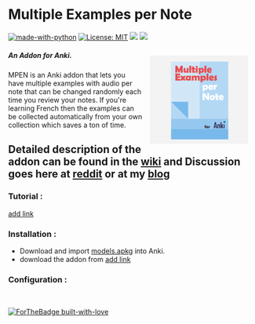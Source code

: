 # Multiple Examples per Note
[![made-with-python](https://img.shields.io/badge/Made%20with-Python-1f425f.svg)](https://www.python.org/) [![License: MIT](https://img.shields.io/badge/License-MIT-yellow.svg)](https://opensource.org/licenses/MIT)
<a title="Rate on AnkiWeb" href="add link"><img src="https://glutanimate.com/logos/ankiweb-rate.svg"></a> <a title="Buy me a coffee :)" href="https://ko-fi.com/B0B51L5RI"><img src="https://img.shields.io/badge/ko--fi-contribute-%23579ebd.svg"></a>



  <img style="margin:15px;" align="right" src="https://raw.githubusercontent.com/ShoroukAziz/multiple-examples-per-note/master/icons/logo.png" width="200px"  >

  ##### An Addon for Anki.

MPEN is an Anki addon that lets you have multiple examples with audio per note that can be changed randomly each time you review your notes.
If you're learning French then the examples can be collected automatically from your own collection which saves a ton of time.

**Detailed description of the addon can be found in the [wiki](https://github.com/ShoroukAziz/multiple-examples-per-note/wiki) and Discussion goes here at [reddit]() or at my [blog]()**
---
### Tutorial :
[add link]()
### Installation :
  *   Download and import [models.apkg](https://github.com/ShoroukAziz/Anki-French-Delights/raw/master/light%20version/French-light.apkg) into Anki.
  * download the addon from [add link]()

### Configuration :




<br>

 [![ForTheBadge built-with-love](http://ForTheBadge.com/images/badges/built-with-love.svg)](https://github.com/ShoroukAziz/)
